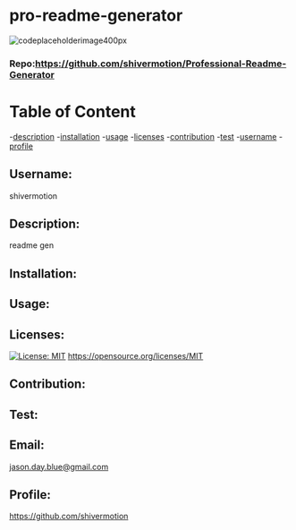 
# pro-readme-generator
![codeplaceholderimage400px](https://user-images.githubusercontent.com/75548830/146890526-07083161-d9fe-4c2d-9553-922999e3fa69.png)
### Repo:https://github.com/shivermotion/Professional-Readme-Generator
# Table of Content
-[description](#description)
-[installation](#installation)
-[usage](#usage)
-[licenses](#licenses)
-[contribution](#contribution)
-[test](#test)
-[username](#username)
-[profile](#profile)

## Username:
shivermotion
## Description:
readme gen
## Installation:

## Usage:


## Licenses:
[![License: MIT](https://img.shields.io/badge/License-MIT-yellow.svg)](https://opensource.org/licenses/MIT)
https://opensource.org/licenses/MIT

## Contribution:

## Test:

## Email:
jason.day.blue@gmail.com
## Profile:
https://github.com/shivermotion
